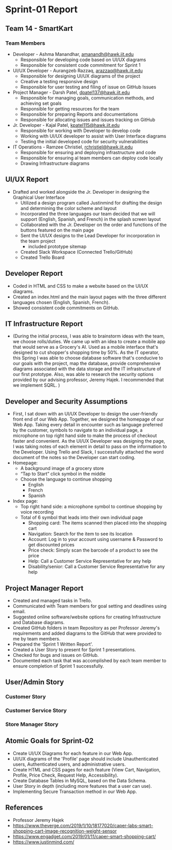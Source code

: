 # Sprint-01 Report

## Team 14 - SmartKart

### Team Members

* Developer - Ashma Manandhar, amanandh@hawk.iit.edu
  * Responsible for developing code based on UI/UX diagrams
  * Responsible for consistent code commitment for Sprint 1
* UI/UX Developer - Aurangzeb Razzaq, arazzaq@hawk.iit.edu
  * Responsible for designing UI/UX diagrams of the project
  * Creative a testing responsive design
  * Responsible for user testing and filing of issue on GitHub Issues
* Project Manager - Darsh Patel, dpatel137@hawk.iit.edu
  * Responsible for managing goals, communication methods, and achieving set goals
  * Responsible for getting resources for the team
  * Responsible for preparing Reports and documentations
  * Responsible for allocating issues and issues tracking on GitHub
* Jr. Developer - Kajal Patel, kpatel115@hawk.iit.edu
  * Responsible for working with Developer to develop code 
  * Working with UI/UX developer to assist with User Interface diagrams
  * Testing the initial developed code for security vulnerabilities
* IT Operations - Ramzee Christiel, rchristiel@hawk.iit.edu
  * Responsible for ensuring and deploying infrastructure and code
  * Responsible for ensuring al team members can deploy code locally
  * Drawing Infrastructure diagrams 

 ## UI/UX Report
  * Drafted and worked alongside the Jr. Developer in designing the Graphical User Interface
    * Utilized a design program called Justinmind for drafting the design and determining the color scheme and layout
    * Incorporated the three languages our team decided that we will support (English, Spanish, and French) in the splash screen layout
    * Collaborated with the Jr. Developer on the order and functions of the buttons featured on the main page
    * Sent the UI/UX designs to the Lead Developer for incorporation in the team project
      * included prototype sitemap
    * Created Slack Workspace (Connected Trello/GitHub)
    * Created Trello Board

## Developer Report
  * Coded in HTML and CSS to make a website based on the UI/UX diagrams. 
  * Created an index.html and the main layout pages with the three different languages chosen (English, Spanish, French).
  * Showed consistent code commitments on GitHub.

## IT Infrastructure Report
  * (During the initial process, I was able to brainstorm ideas with the team, we choose rolls/duties. We came up with an idea to create a mobile app that would serve as a Grocery's AI. Used as a mobile interface that's designed to cut shopper's shopping time by 50%. As the IT operator, this Spring I was able to choose database software that's conducive to our goals with the project, map the database, provide comprehensive diagrams associated with the data storage and the IT infrastructure of our first prototype. Also, was able to research the security options provided by our advising professor, Jeremy Hajek. I recommended that we implement SQRL. ) 

## Developer and Security Assumptions
  * First, I sat down with an UI/UX Developer to design the user-friendly front end of our Web App. Together, we designed the homepage of our Web App. Taking every detail in encounter such as language preferred by the customer, symbols to navigate to an individual page, a microphone on top right hand side to make the process of checkout faster and convenient. As the UI/UX Developer was designing the page, I was taking notes of each element in detail to pass on the information to the Developer. Using Trello and Slack, I successfully attached the word document of the notes so the Developer can start coding. 
  * Homepage: 
    * A background image of a grocery store
    * “Tap to Start” click symbol in the middle 
    * Choose the language to continue shopping 
      * English
      * French
      * Spanish 
  * Index page:
    * Top right hand side: a microphone symbol to continue shopping by voice recording
    * Total of 6 symbol that leads into their own individual page
      * Shopping card: The items scanned then placed into the shopping cart
      * Navigation: Search for the item to see its location 
      * Account: Log in to your account using username & Password to get discounted prices
      * Price check: Simply scan the barcode of a product to see the price
      * Help: Call a Customer Service Representative for any help
      * Disability/senior: Call a Customer Service Representative for any help 

## Project Manager Report
  * Created and managed tasks in Trello.
  * Communicated with Team members for goal setting and deadlines using email.
  * Suggested online software/website options for creating Infrastructure and Database diagrams.
  * Created GitHub folders in team Repository as per Professor Jeremy's requirements and added diagrams to the GitHub that were provided to me by team members.
  * Prepared the 'Sprint 1 Written Report'.
  * Created a User Story to present for Sprint 1 presentations. 
  * Checked for bugs and issues on GitHub.   
  * Documented each task that was accomplished by each team member to ensure completion of Sprint 1 successfully.  

## User/Admin Story

### Customer Story

### Customer Service Story

### Store Manager Story

## Atomic Goals for Sprint-02
* Create UI/UX Diagrams for each feature in our Web App.
* UI/UX diagrams of the 'Profile' page should include Unauthenticated users, Authenticated users, and administrative users.
* Create HTML and CSS pages for each feature (View Cart, Navigation, Profile, Price Check, Request Help, Accessibility). 
* Create Database Tables in MySQL, based on the Data Schema.
* User Story in depth (including more features that a user can use). 
* Implementing Secure Transaction method in our Web App.

## References
* Professor Jeremy Hajek
* https://www.theverge.com/2019/1/10/18177020/caper-labs-smart-shopping-cart-image-recognition-weight-sensor
* https://www.engadget.com/2019/01/11/caper-smart-shopping-cart/
* https://www.justinmind.com/